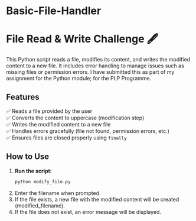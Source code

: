 # Basic-File-Handler

# File Read & Write Challenge 🖋️  

This Python script reads a file, modifies its content, and writes the modified content to a new file. It includes error handling to manage issues such as missing files or permission errors. I have submitted this as part of my assignment for the Python module; for the PLP Programme. 

## Features  
✅ Reads a file provided by the user  
✅ Converts the content to uppercase (modification step)  
✅ Writes the modified content to a new file  
✅ Handles errors gracefully (file not found, permission errors, etc.)  
✅ Ensures files are closed properly using `finally`  

## How to Use  
1. **Run the script:**  
   ```sh
   python modify_file.py
   ```
2. Enter the filename when prompted.
3. If the file exists, a new file with the modified content will be created (modified_filename).
4. If the file does not exist, an error message will be displayed.